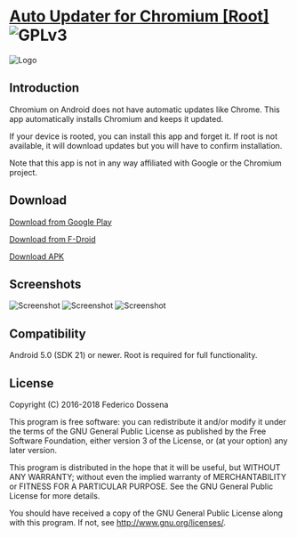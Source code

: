 # [Auto Updater for Chromium [Root]](http://fdossena.com/?p=chromium/index.frag) ![GPLv3](https://www.gnu.org/graphics/gplv3-88x31.png)
![Logo](http://fdossena.com/chromium/icon_new.png) 

## Introduction

Chromium on Android does not have automatic updates like Chrome. This app automatically installs Chromium and keeps it updated.

If your device is rooted, you can install this app and forget it. If root is not available, it will download updates but you will have to confirm installation.

Note that this app is not in any way affiliated with Google or the Chromium project.

## Download
[Download from Google Play](https://play.google.com/store/apps/details?id=com.dosse.chromiumautoupdater)

[Download from F-Droid](https://f-droid.org/repository/browse/?fdid=com.dosse.chromiumautoupdater)

[Download APK](http://downloads.fdossena.com/geth.php?r=chromiumUpdater-apk)

## Screenshots
![Screenshot](http://fdossena.com/chromium/screen1.png)
![Screenshot](http://fdossena.com/chromium/screen2.png)
![Screenshot](http://fdossena.com/chromium/screen3.png)

## Compatibility
Android 5.0 (SDK 21) or newer. Root is required for full functionality.

## License
Copyright (C) 2016-2018 Federico Dossena

This program is free software: you can redistribute it and/or modify
it under the terms of the GNU General Public License as published by
the Free Software Foundation, either version 3 of the License, or
(at your option) any later version.

This program is distributed in the hope that it will be useful,
but WITHOUT ANY WARRANTY; without even the implied warranty of
MERCHANTABILITY or FITNESS FOR A PARTICULAR PURPOSE.  See the
GNU General Public License for more details.

You should have received a copy of the GNU General Public License
along with this program.  If not, see <http://www.gnu.org/licenses/>.
